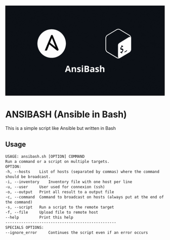 ![Ansibash](.github/anime.gif)

# ANSIBASH (Ansible in Bash)
This is a simple script like Ansible but written in Bash

## Usage
```shell
USAGE: ansibash.sh [OPTION] COMMAND
Run a command or a script on multiple targets.
OPTION:
-h, --hosts    List of hosts (separated by commas) where the command should be broadcast. 
-i, --inventory    Inventory file with one host per line
-u, --user     User used for connexion (ssh)
-o, --output   Print all result to a output file
-c, --command  Command to broadcast on hosts (always put at the end of the command)
-s, --script   Run a script to the remote target
-f, --file     Upload file to remote host
--help         Print this help
-------------------------------------------------
SPECIALS OPTIONS:
--ignore_error     Continues the script even if an error occurs
```
